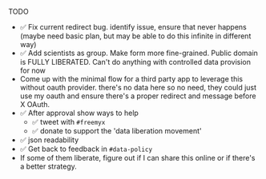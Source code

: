 TODO

- ✅ Fix current redirect bug. identify issue, ensure that never happens (maybe need basic plan, but may be able to do this infinite in different way)
- ✅ Add scientists as group. Make form more fine-grained. Public domain is FULLY LIBERATED. Can't do anything with controlled data provision for now
- Come up with the minimal flow for a third party app to leverage this without oauth provider. there's no data here so no need, they could just use my oauth and ensure there's a proper redirect and message before X OAuth.
- ✅ After approval show ways to help
  - ✅ tweet with `#freemyx`
  - ✅ donate to support the 'data liberation movement'
- ✅ json readability
- ✅ Get back to feedback in `#data-policy`
- If some of them liberate, figure out if I can share this online or if there's a better strategy.
